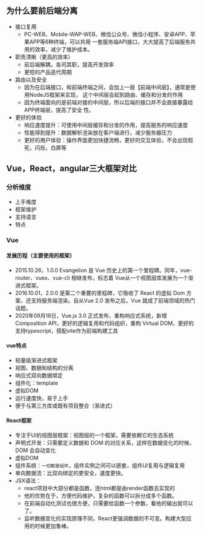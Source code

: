 ## 为什么要前后端分离
+ 接口复用
  - PC-WEB、Mobile-WAP-WEB、微信公众号、微信小程序、安卓APP、苹果APP等6种终端，可以共用		一套服务端API接口，大大提高了后端服务共用的效率，减少了维护成本。 
+ 职责清晰（更高的效率）
  - 前后端解耦，各司其职，提高开发效率
  - 更短的产品迭代周期
+ 路由以及安全
  - 因为在后端接口，和前端终端之间，会加上一层【前端中间层】，通常是使用NodeJS框架来实现，		这个中间层会起到路由、缓存和分发的作用
  - 因为终端面向的是前端对接的中间层，所以后端的接口并不会直接暴露给APP终端层，提高了安全		性。
+ 更好的体验
  - 响应速度提升：可使用中间层缓存和分发的作用，提高服务的响应速度
  - 性能得到提升：数据解析渲染放在客户端进行，减少服务器压力
  - 更好的用户体验：操作界面更加快捷流畅，更好的交互体验，不会出现假死，闪烁，白屏等

## Vue，React，angular三大框架对比

### 分析维度
+ 上手难度	
+ 框架维护	
+ 支持语言	
+ 特点

### Vue
#### 发展历程（主要使用的框架）
- 2015.10.26，1.0.0 Evangelion 是 Vue 历史上的第一个里程碑。同年，vue-router、vuex、vue-cli 相继发布，标志着 Vue从一个视图层库发展为一个渐进式框架。
- 2016.10.01，2.0.0 是第二个重要的里程碑，它吸收了 React 的虚拟 Dom 方案，还支持服务端渲染。自从Vue 2.0 发布之后，Vue 就成了前端领域的热门话题。
- 2020年09月18日，Vue.js 3.0 正式发布，重构响应式系统，新增Composition API，更好的逻辑复用和代码组织，重构 Virtual DOM，更好的支持typescript，搭配vite作为前端构建工具
#### vue特点
- 轻量级渐进式框架
- 视图、数据和结构的分离
- 响应式双向数据绑定
- 组件化：template 
- 虚拟DOM
- 运行速度快，易于上手
- 便于与第三方库或既有项目整合（渐进式）

#### React框架
- 专注于UI的视图层框架：视图层的一个框架，需要依赖它的生态系统
- 声明式开发：只需要定义数据和 DOM 的对应关系，这样在数据变化的时候，DOM 会自动变化
- 虚拟DOM
- 组件系统：`一切都是组件`，组件实例之间可以嵌套，组件UI复用与逻辑复用
- 单向数据流：比双向绑定的更安全，速度更快。
- JSX语法：
	- react项目中大部分都是函数，连html都是由render函数去实现的
    - 他的优势在于，方便代码维护，复杂的函数可以拆分成多个函数。
    - 在前端自动化测试也很方便，只需要给函数一个参数，看他的输出就可以了。
    - 监听数据变化的实现原理不同，React更强调数据的不可变。构建大型应用的时候更加鲁棒。